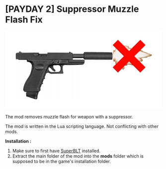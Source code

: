 # [PAYDAY 2] Suppressor Muzzle Flash Fix

<img alt="preview" src="https://github.com/0x008Y1E00/pd2-smf-fix/blob/main/img_preview.jpg">

The mod removes muzzle flash for weapon with a suppressor.

The mod is written in the Lua scripting language. Not conflicting with other mods.

**Installation :**
1) Make sure to first have [SuperBLT](https://superblt.znix.xyz/) installed. 
2) Extract the main folder of the mod into the **mods** folder which is supposed to be in the game's installation folder.
